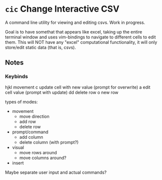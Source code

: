 # `cic` Change Interactive CSV

A command line utility for viewing and editing csvs.  Work in progress.

Goal is to have somethat that appears like excel, taking up the entire terminal window and uses vim-bindings to navigate to different cells to edit them.  This will NOT have any "excel" computational functionality, it will only store/edit static data (that is, csvs).

## Notes

### Keybinds

hjkl movement
c update cell with new value (prompt for overwrite)
a edit cell value (prompt with update)
dd delete row
o new row

types of modes:
* movement
    * move direction
    * add row
    * delete row
* prompt/command
    * add column
    * delete column (with prompt?)
* visual
    * move rows around
    * move columns around?
* insert

Maybe separate user input and actual commands?
